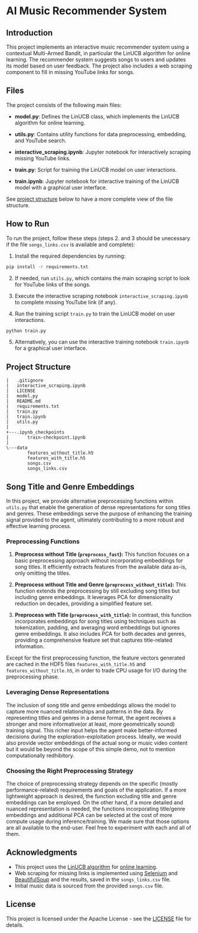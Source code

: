 # AI Music Recommender System

## Introduction

This project implements an interactive music recommender system using a contextual Multi-Armed Bandit, in particular the LinUCB algorithm for online learning. The recommender system suggests songs to users and updates its model based on user feedback. The project also includes a web scraping component to fill in missing YouTube links for songs.

## Files

The project consists of the following main files:

- **model.py**: Defines the LinUCB class, which implements the LinUCB algorithm for online learning.


- **utils.py**: Contains utility functions for data preprocessing, embedding, and YouTube search.


- **interactive_scraping.ipynb**: Jupyter notebook for interactively scraping missing YouTube links.


- **train.py**: Script for training the LinUCB model on user interactions.


- **train.ipynb**: Jupyter notebook for interactive training of the LinUCB model with a graphical user interface.

See [project structure](#project-structure) below to have a more complete view of the file structure.

## How to Run

To run the project, follow these steps (steps 2. and 3 should be unecessary if the file `songs_links.csv` is available and complete):

1. Install the required dependencies by running:

```bash
pip install -r requirements.txt
```
2. If needed, run `utils.py`, which contains the main scraping script to look for YouTube links of the songs.

3. Execute the interactive scraping notebook `interactive_scraping.ipynb` to complete missing YouTube link (if any).

4. Run the training script `train.py` to train the LinUCB model on user interactions.

```bash
python train.py
```

5. Alternatively, you can use the interactive training notebook `train.ipynb` for a graphical user interface.

## Project Structure

```plaintext
|   .gitignore
|   interactive_scraping.ipynb
|   LICENSE
|   model.py
|   README.md
|   requirements.txt
|   train.py
|   train.ipynb
|   utils.py
|
+---.ipynb_checkpoints
|       train-checkpoint.ipynb
|
\---data
        features_without_title.h5
        features_with_title.h5
        songs.csv
        songs_links.csv
```

## Song Title and Genre Embeddings

In this project, we provide alternative preprocessing functions within `utils.py` that enable the generation of dense representations for song titles and genres. These embeddings serve the purpose of enhancing the training signal provided to the agent, ultimately contributing to a more robust and effective learning process.

### Preprocessing Functions

1. **Preprocess without Title (`preprocess_fast`):**
   This function focuses on a basic preprocessing approach without incorporating embeddings for song titles. It efficiently extracts features from the available data as-is, only omitting the titles.

2. **Preprocess without Title and Genre (`preprocess_without_title`):**
   This function extends the preprocessing by still excluding song titles but including genre embeddings. It leverages PCA for dimensionality reduction on decades, providing a simplified feature set.

3. **Preprocess with Title (`preprocess_with_title`):**
   In contrast, this function incorporates embeddings for song titles using techniques such as tokenization, padding, and averaging word embeddings but ignores genre embeddings. It also includes PCA for both decades and genres, providing a comprehensive feature set that captures title-related information.

Except for the first preprocessing function, the feature vectors generated are cached in the HDF5 files `features_with_title.h5` and  `features_without_title.h5`, in order to trade CPU usage for I/O during the preprocessing phase.

### Leveraging Dense Representations

The inclusion of song title and genre embeddings allows the model to capture more nuanced relationships and patterns in the data. By representing titles and genres in a dense format, the agent receives a stronger and more informative(or at least, more geometrically sound) training signal. This richer input helps the agent make better-informed decisions during the exploration-exploitation process. Ideally, we would also provide vector embeddings of the actual song or music video content but it would be beyond the scope of this simple demo, not to mention computationally redhibitory.

### Choosing the Right Preprocessing Strategy

The choice of preprocessing strategy depends on the specific (mostly performance-related) requirements and goals of the application. If a more lightweight approach is desired, the function excluding title and genre embeddings can be employed. On the other hand, if a more detailed and nuanced representation is needed, the functions incorporating title/genre embeddings and additional PCA can be selected at the cost of more compute usage during inference/training. We made sure that those options are all available to the end-user. Feel free to experiment with each and all of them.

## Acknowledgments

- This project uses the [LinUCB algorithm](https://proceedings.mlr.press/v15/chu11a/chu11a.pdf) for [online learning](https://www.wikiwand.com/en/Online_machine_learning).
- Web scraping for missing links is implemented using [Selenium](https://www.selenium.dev/) and [BeautifulSoup](https://beautiful-soup-4.readthedocs.io/en/latest/) and the results, saved in the `songs_links.csv` file.
- Initial music data is sourced from the provided `songs.csv` file.

## License

This project is licensed under the Apache License - see the [LICENSE](LICENSE) file for details.
